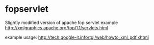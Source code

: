 fopservlet
==========

Slightly modified version of apache fop servlet example http://xmlgraphics.apache.org/fop/1.1/servlets.html

example usage: http://tech.google-it.info/tgi/web/howto_xml_pdf.xhtml

